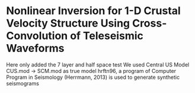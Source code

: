 # Nonlinear Inversion for 1-D Crustal Velocity Structure Using Cross-Convolution of Teleseismic Waveforms
Here only added the 7 layer and half space test 
We used Central US Model CUS.mod -> SCM.mod as true model
hrftn96, a program of Computer Program in Seismology (Herrmann, 2013) is used to generate synthetic seismograms


